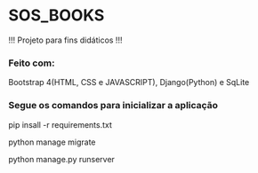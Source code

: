# SOS_BOOKS

!!! Projeto para fins didáticos !!!

### Feito com:

Bootstrap 4(HTML, CSS e JAVASCRIPT), Django(Python) e SqLite

### Segue os comandos para inicializar a aplicação

pip insall -r requirements.txt

python manage migrate

python manage.py runserver
